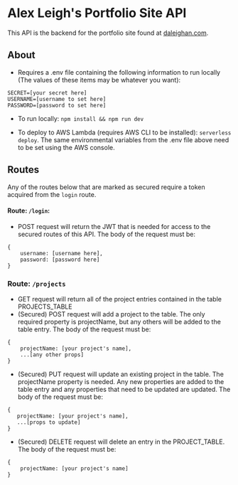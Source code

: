 # Alex Leigh's Portfolio Site API
This API is the backend for the portfolio site found at [daleighan.com](https://daleighan.com).
## About
* Requires a .env file containing the following information to run locally (The values of these items may be whatever you want): 
```
SECRET=[your secret here]
USERNAME=[username to set here]
PASSWORD=[password to set here]
```

* To run locally: `npm install && npm run dev`

* To deploy to AWS Lambda (requires AWS CLI to be installed): `serverless deploy`. The same environmental variables from the .env file above need to be set using the AWS console.

## Routes
Any of the routes below that are marked as secured require a token acquired from the `login` route.

#### Route: `/login`:
* POST request will return the JWT that is needed for access to the secured routes of this API. The body of the request must be: 

```
{ 
	username: [username here], 
	password: [password here]
}
```

### Route: `/projects`

* GET request will return all of the project entries contained in the table PROJECTS_TABLE
* (Secured) POST request will add a project to the table. The only required property is projectName, but any others will be added to the table entry. The body of the request must be:
```
{
	projectName: [your project's name],
	...[any other props]
}
```
* (Secured) PUT request will update an existing project in the table. The projectName property is needed. Any new properties are added to the table entry and any  properties that need to be updated are updated. The body of the request must be:
 ```
{
	projectName: [your project's name],
	...[props to update]
}
```
* (Secured) DELETE request will delete an entry in the PROJECT_TABLE. The body of the request must be:
```
{
	projectName: [your project's name]
}
```
